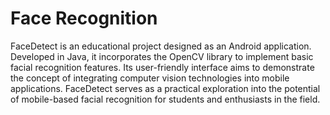 # Face Recognition
FaceDetect is an educational project designed as an Android application. Developed in Java, it incorporates the OpenCV library to implement basic facial recognition features. Its user-friendly interface aims to demonstrate the concept of integrating computer vision technologies into mobile applications. FaceDetect serves as a practical exploration into the potential of mobile-based facial recognition for students and enthusiasts in the field.

